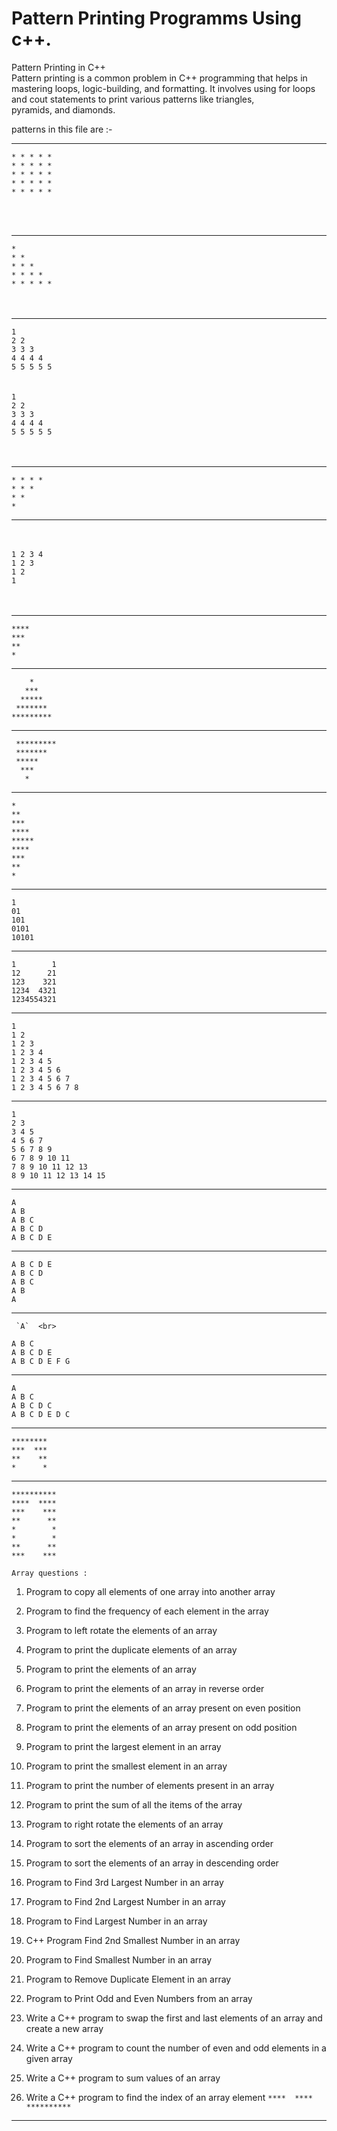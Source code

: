 # Pattern Printing Programms Using c++.
Pattern Printing in C++ <br>
Pattern printing is a common problem in C++ programming that helps in mastering loops, logic-building, and formatting. It involves using for loops and cout statements to print various patterns like triangles, <br> pyramids, and diamonds. <br>

patterns in this file are :- 
****

`* * * * *`<br>
`* * * * *`<br>
`* * * * *`<br>
`* * * * *`<br>
`* * * * *`<br>

<br> <br>
****
`*` <br>
`* *` <br>
`* * *` <br>
`* * * *` <br>
`* * * * *` <br>
<br> <br> 
****
`1` <br>
`2 2` <br>
`3 3 3` <br>
`4 4 4 4` <br>
`5 5 5 5 5` <br>
<br> <br> 
`1` <br>
`2 2` <br>
`3 3 3` <br>
`4 4 4 4` <br>
`5 5 5 5 5` <br>
<br> <br> 
****
`* * * *` <br>
`* * *` <br>
`* *` <br>
`*` <br>
****
<br> <br> 
`1 2 3 4`  <br>
`1 2 3` <br>
`1 2` <br>
`1` <br>
<br> <br> 
****
`****` <br>
`***` <br>
`**` <br>
`*` <br>
 ****
`    *`  <br>
`   ***`  <br>
`  *****`  <br>
` *******`  <br>
`*********`  <br>
****

` *********`  <br>
`  ******* `  <br>
`  ***** `  <br>
`   ***  `  <br>
`   *`  <br>
****

`*`<br>
`**`<br>
`***`<br>
`****`<br>
`*****`<br>
`****`<br>
`***`<br>
`**`<br>
`*`<br>
****

`1`<br>
`01`<br>
`101`<br>
`0101`<br>
`10101`<br>

****

`1        1`<br>
`12      21`<br>
`123    321`<br>
`1234  4321`<br>
`1234554321`<br>

****

`1`<br>
`1 2`<br>
`1 2 3`<br>
`1 2 3 4`<br>
`1 2 3 4 5`<br>
`1 2 3 4 5 6`<br>
`1 2 3 4 5 6 7`<br>
`1 2 3 4 5 6 7 8`<br>

****

`1`<br>
`2 3`<br>
`3 4 5`<br>
`4 5 6 7`<br>
`5 6 7 8 9`<br>
`6 7 8 9 10 11`<br>
`7 8 9 10 11 12 13`<br>
`8 9 10 11 12 13 14 15`<br>

****
`A`<br>
`A B`<br>
`A B C`<br>
`A B C D`<br>
`A B C D E`<br>

****

`A B C D E `<br>
`A B C D `<br>
`A B C `<br>
`A B `<br>
`A `<br>

****
     `A`  <br>
  `A B C`<br>
 `A B C D E`<br>
`A B C D E F G`<br>

****

   `A` <br>
  `A B C` <br>
 `A B C D C` <br>
`A B C D E D C` <br>

****
`********` <br>
`***  ***` <br>
`**    **` <br>
`*      *` <br>

****

`**********`<br>
`****  ****`<br>
`***    ***`<br>
`**      **`<br>
`*        *`<br>
`*        *`<br>
`**      **`<br>
`***    ***`<br>

`Array questions : `

1. Program to copy all elements of one array into another array

2. Program to find the frequency of each element in the array

3. Program to left rotate the elements of an array

4. Program to print the duplicate elements of an array

5. Program to print the elements of an array

6. Program to print the elements of an array in reverse order

7. Program to print the elements of an array present on even position

8. Program to print the elements of an array present on odd position

9. Program to print the largest element in an array

10. Program to print the smallest element in an array

11. Program to print the number of elements present in an array

12. Program to print the sum of all the items of the array

13. Program to right rotate the elements of an array

14. Program to sort the elements of an array in ascending order

15. Program to sort the elements of an array in descending order

16. Program to Find 3rd Largest Number in an array

17. Program to Find 2nd Largest Number in an array

18. Program to Find Largest Number in an array

19. C++ Program Find 2nd Smallest Number in an array

20. Program to Find Smallest Number in an array

21. Program to Remove Duplicate Element in an array

22. Program to Print Odd and Even Numbers from an array

23. Write a C++ program to swap the first and last elements of an array and create a new array

24. Write a C++ program to count the number of even and odd elements in a given array

25. Write a C++ program to sum values of an array

26. Write a C++ program to find the index of an array element
`****  ****`<br>
`**********`<br>

****


